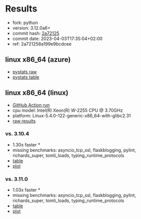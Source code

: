 # Results

- fork: python
- version: 3.12.0a6+
- commit hash: [2a72125](https://github.com/python/cpython/commit/2a72125)
- commit date: 2023-04-03T17:35:04+02:00
- ref: 2a721258a199e9bcdcee

## linux x86_64 (azure)

- [pystats raw](bm-20230403-azure-x86_64-python-2a721258a199e9bcdcee-3.12.0a6%2B-2a72125-pystats.json)
- [pystats table](bm-20230403-azure-x86_64-python-2a721258a199e9bcdcee-3.12.0a6%2B-2a72125-pystats.md)

## linux x86_64 (linux)

- [GitHub Action run](https://github.com/faster-cpython/benchmarking/actions/runs/4600787918)
- cpu model: Intel(R) Xeon(R) W-2255 CPU @ 3.70GHz
- platform: Linux-5.4.0-122-generic-x86_64-with-glibc2.31
- [raw results](bm-20230403-linux-x86_64-python-2a721258a199e9bcdcee-3.12.0a6%2B-2a72125.json)

### vs. 3.10.4

- 1.30x faster \*
- missing benchmarks: asyncio_tcp_ssl, flaskblogging, pylint, richards_super, tomli_loads, typing_runtime_protocols
- [table](bm-20230403-linux-x86_64-python-2a721258a199e9bcdcee-3.12.0a6%2B-2a72125-vs-3.10.4.md)
- [plot](bm-20230403-linux-x86_64-python-2a721258a199e9bcdcee-3.12.0a6%2B-2a72125-vs-3.10.4.png)

### vs. 3.11.0

- 1.03x faster \*
- missing benchmarks: asyncio_tcp_ssl, flaskblogging, pylint, richards_super, tomli_loads, typing_runtime_protocols
- [table](bm-20230403-linux-x86_64-python-2a721258a199e9bcdcee-3.12.0a6%2B-2a72125-vs-3.11.0.md)
- [plot](bm-20230403-linux-x86_64-python-2a721258a199e9bcdcee-3.12.0a6%2B-2a72125-vs-3.11.0.png)

